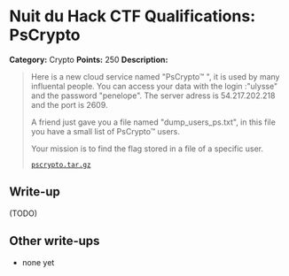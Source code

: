 # Nuit du Hack CTF Qualifications: PsCrypto

**Category:** Crypto
**Points:** 250
**Description:**

> Here is a new cloud service named "PsCrypto™ ", it is used by many influental people. You can access your data with the login :"ulysse" and the password "penelope". The server adress is 54.217.202.218 and the port is 2609.
>
> A friend just gave you a file named "dump_users_ps.txt", in this file you have a small list of PsCrypto™ users.
>
> Your mission is to find the flag stored in a file of a specific user.
>
> [`pscrypto.tar.gz`](pscrypto.tar.gz)

## Write-up

(TODO)

## Other write-ups

* none yet
